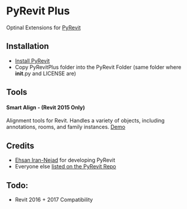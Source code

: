 # PyRevit Plus

Optinal Extensions for [PyRevit](https://raw.githubusercontent.com/eirannejad/pyRevit/master/README.md)

## Installation
* [Install PyRevit](https://github.com/eirannejad/pyRevit/)
* Copy PyRevitPlus folder into the PyRevit Folder (same folder where __init__.py and LICENSE are)

## Tools
#### Smart Align - (Revit 2015 Only)
Alignment tools for Revit. Handles a variety of objects, including annotations, rooms, and family instances.
[Demo](https://www.dropbox.com/s/0fpxxx7twrp51mo/2016-07-12%2018-48-58.flv?dl=0)

## Credits
* [Ehsan Iran-Nejad](https://github.com/eirannejad) for developing PyRevit
* Everyone else  [listed on the PyRevit Repo](https://github.com/eirannejad/pyRevit/blob/master/README.md#credits)

## Todo:
* Revit 2016 + 2017 Compatibility
